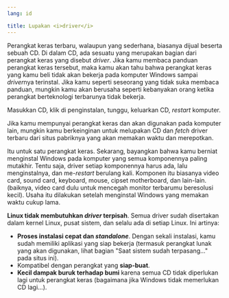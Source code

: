 ```yaml
---
lang: id

title: Lupakan <i>driver</i>
---
```


Perangkat keras terbaru, walaupun yang sederhana, biasanya dijual beserta sebuah CD. Di dalam CD, ada sesuatu yang merupakan bagian dari perangkat keras yang disebut <i>driver</i>. Jika kamu membaca panduan perangkat keras tersebut, maka kamu akan tahu bahwa perangkat keras yang kamu beli tidak akan bekerja pada komputer Windows sampai <i>driver</i>nya terinstal. Jika kamu seperti seseorang yang tidak suka membaca panduan, mungkin kamu akan berusaha seperti kebanyakan orang ketika perangkat berteknologi terbarunya tidak bekerja.

Masukkan CD, klik di penginstalan, tunggu, keluarkan CD, <i>restart</i> komputer.

Jika kamu mempunyai perangkat keras dan akan digunakan pada komputer lain, mungkin kamu berkeinginan untuk melupakan CD dan <i>fetch</i> driver terbaru dari situs pabriknya yang akan memakan waktu dan merepotkan.

Itu untuk satu perangkat keras. Sekarang, bayangkan bahwa kamu berniat menginstal Windows pada komputer yang semua komponennya paling mutakhir. Tentu saja, driver setiap komponennya harus ada, lalu menginstalnya, dan me-<i>restart</i> berulang kali. Komponen itu biasanya video card, sound card, keyboard, mouse, cipset motherboard, dan lain-lain. (baiknya, video card dulu untuk mencegah monitor terbarumu beresolusi kecil). Usaha itu dilakukan setelah menginstal Windows yang memakan waktu cukup lama.

<b>Linux tidak membutuhkan <i>driver</i> terpisah</b>. Semua driver sudah disertakan dalam kernel Linux, pusat sistem, dan selalu ada di setiap Linux. Ini artinya:

<ul>
<li><b>Proses instalasi cepat dan <i>standalone</i></b>. Dengan sekali instalasi, kamu sudah memiliki aplikasi yang siap bekerja (termasuk perangkat lunak yang akan digunakan, lihat bagian "Saat sistem sudah terpasang..." pada situs ini).</li>
<li>Kompatibel dengan perangkat yang <b>siap-buat</b>.</li>
<li><b>Kecil dampak buruk terhadap bumi</b> karena semua CD tidak diperlukan lagi untuk perangkat keras (bagaimana jika Windows tidak memerlukan CD lagi...).</li>
</ul>




